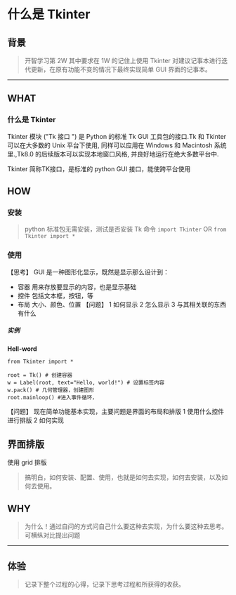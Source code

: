 # 什么是 Tkinter

## 背景 
> 开智学习第 2W 其中要求在 1W 的记住上使用 Tkinter 对建议记事本进行迭代更新，在原有功能不变的情况下最终实现简单 GUI 界面的记事本。

----------

## WHAT
### 什么是 Tkinter
Tkinter 模块 ("Tk 接口 ") 是 Python 的标准 Tk GUI 工具包的接口.Tk 和 Tkinter 可以在大多数的 Unix 平台下使用, 同样可以应用在 Windows 和 Macintosh 系统里.,Tk8.0 的后续版本可以实现本地窗口风格, 并良好地运行在绝大多数平台中. 

Tkinter 简称TK接口，是标准的 python GUI 接口，能使跨平台使用

## HOW
### 安装
> python 标准包无需安装，测试是否安装 Tk 命令
`import Tkinter`
OR
`from Tkinter import *`

### 使用
【思考】
GUI 是一种图形化显示，既然是显示那么设计到：
- 容器 	用来存放要显示的内容，也是显示基础
- 控件    包括文本框，按钮，等
- 布局    大小、颜色、位置
【问题】
1 如何显示
2 怎么显示
3 与其相关联的东西有什么

##### 实例
**Hell-word**
```
from Tkinter import *

root = Tk() # 创建容器
w = Label(root, text="Hello, world!") # 设置标签内容
w.pack() # 几何管理器，创建图形
root.mainloop() #进入事件循环，
```

【问题】
现在简单功能基本实现，主要问题是界面的布局和排版
1 使用什么控件进行排版
2 如何实现

## 界面排版
使用 grid 排版


> 搞明白，如何安装、配置、使用，也就是如何去实现，如何去安装，以及如何去使用。

## WHY
> 为什么！通过自问的方式问自己什么要这种去实现，为什么要这种去思考。可横纵对比提出问题

----------

## 体验
> 记录下整个过程的心得，记录下思考过程和所获得的收获。